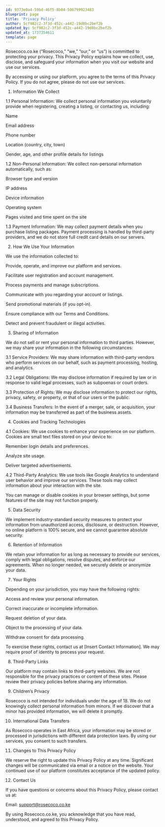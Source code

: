 ```yaml
---
id: 9373e0a4-59bd-46f5-8b04-506799923483
blueprint: page
title: 'Privacy Policy'
author: 5cf982c2-3f3d-452c-a442-19d8bc2bef2b
updated_by: 5cf982c2-3f3d-452c-a442-19d8bc2bef2b
updated_at: 1737354611
template: page
---
```

Rosecoco.co.ke (“Rosecoco,” “we,” “our,” or “us”) is committed to protecting your privacy. This Privacy Policy explains how we collect, use, disclose, and safeguard your information when you visit our website and use our services.

By accessing or using our platform, you agree to the terms of this Privacy Policy. If you do not agree, please do not use our services.

1. Information We Collect

1.1 Personal Information:
We collect personal information you voluntarily provide when registering, creating a listing, or contacting us, including:

Name

Email address

Phone number

Location (country, city, town)

Gender, age, and other profile details for listings

1.2 Non-Personal Information:
We collect non-personal information automatically, such as:

Browser type and version

IP address

Device information

Operating system

Pages visited and time spent on the site

1.3 Payment Information:
We may collect payment details when you purchase listing packages. Payment processing is handled by third-party providers, and we do not store full credit card details on our servers.

2. How We Use Your Information

We use the information collected to:

Provide, operate, and improve our platform and services.

Facilitate user registration and account management.

Process payments and manage subscriptions.

Communicate with you regarding your account or listings.

Send promotional materials (if you opt-in).

Ensure compliance with our Terms and Conditions.

Detect and prevent fraudulent or illegal activities.

3. Sharing of Information

We do not sell or rent your personal information to third parties. However, we may share your information in the following circumstances:

3.1 Service Providers:
We may share information with third-party vendors who perform services on our behalf, such as payment processing, hosting, and analytics.

3.2 Legal Obligations:
We may disclose information if required by law or in response to valid legal processes, such as subpoenas or court orders.

3.3 Protection of Rights:
We may disclose information to protect our rights, privacy, safety, or property, or that of our users or the public.

3.4 Business Transfers:
In the event of a merger, sale, or acquisition, your information may be transferred as part of the business assets.

4. Cookies and Tracking Technologies

4.1 Cookies:
We use cookies to enhance your experience on our platform. Cookies are small text files stored on your device to:

Remember login details and preferences.

Analyze site usage.

Deliver targeted advertisements.

4.2 Third-Party Analytics:
We use tools like Google Analytics to understand user behavior and improve our services. These tools may collect information about your interaction with the site.

You can manage or disable cookies in your browser settings, but some features of the site may not function properly.

5. Data Security

We implement industry-standard security measures to protect your information from unauthorized access, disclosure, or destruction. However, no online platform is 100% secure, and we cannot guarantee absolute security.

6. Retention of Information

We retain your information for as long as necessary to provide our services, comply with legal obligations, resolve disputes, and enforce our agreements. When no longer needed, we securely delete or anonymize your data.

7. Your Rights

Depending on your jurisdiction, you may have the following rights:

Access and review your personal information.

Correct inaccurate or incomplete information.

Request deletion of your data.

Object to the processing of your data.

Withdraw consent for data processing.

To exercise these rights, contact us at [Insert Contact Information]. We may require proof of identity to process your request.

8. Third-Party Links

Our platform may contain links to third-party websites. We are not responsible for the privacy practices or content of these sites. Please review their privacy policies before sharing any information.

9. Children’s Privacy

Rosecoco is not intended for individuals under the age of 18. We do not knowingly collect personal information from minors. If we discover that a minor has provided information, we will delete it promptly.

10. International Data Transfers

As Rosecoco operates in East Africa, your information may be stored or processed in jurisdictions with different data protection laws. By using our services, you consent to such transfers.

11. Changes to This Privacy Policy

We reserve the right to update this Privacy Policy at any time. Significant changes will be communicated via email or a notice on the website. Your continued use of our platform constitutes acceptance of the updated policy.

12. Contact Us

If you have questions or concerns about this Privacy Policy, please contact us at:

Email: support@rosecoco.co.ke


By using Rosecoco.co.ke, you acknowledge that you have read, understood, and agreed to this Privacy Policy.